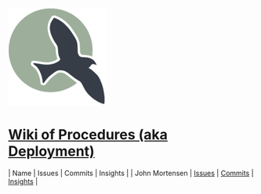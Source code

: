 <img src="static/assets/ncs_logo.png" width="200" height="200">

# <a href="https://github.com/nighthawkcoders/nighthawk_csp/wiki" target="_blank">Wiki of Procedures (aka Deployment)</a>


| Name | Issues | Commits | Insights |
| John Mortensen | <a href="https://github.com/nighthawkcoders/nighthawk_csp/issues?q=is%3Aopen+is%3Aissue" target="_blank">Issues</a> | <a href="https://github.com/nighthawkcoders/nighthawk_csp/commits?author=jm1021" target="_blank">Commits</a> | <a href="https://github.com/nighthawkcoders/nighthawk_csp/graphs/contributors" target="_blank">Insights</a> | 
